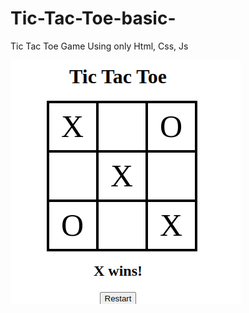# Tic-Tac-Toe-basic-
Tic Tac Toe Game Using only Html, Css, Js

![App Screenshot](https://github.com/CommitToDev/Tic-Tac-Toe-basic-/blob/main/Screenshot%20from%202023-11-28%2011-47-31.png)
